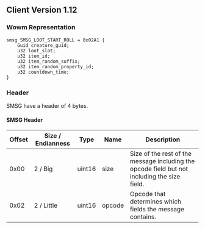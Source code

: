## Client Version 1.12

### Wowm Representation
```rust,ignore
smsg SMSG_LOOT_START_ROLL = 0x02A1 {
    Guid creature_guid;    
    u32 loot_slot;    
    u32 item_id;    
    u32 item_random_suffix;    
    u32 item_random_property_id;    
    u32 countdown_time;    
}

```
### Header
SMSG have a header of 4 bytes.

#### SMSG Header
| Offset | Size / Endianness | Type   | Name   | Description |
| ------ | ----------------- | ------ | ------ | ----------- |
| 0x00   | 2 / Big           | uint16 | size   | Size of the rest of the message including the opcode field but not including the size field.|
| 0x02   | 2 / Little        | uint16 | opcode | Opcode that determines which fields the message contains.|
